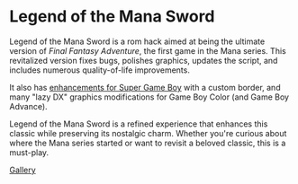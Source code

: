 # Legend of the Mana Sword

Legend of the Mana Sword is a rom hack aimed at being the ultimate version of *Final Fantasy Adventure*, the first game in the Mana series. This revitalized version fixes bugs, polishes graphics, updates the script, and includes numerous quality-of-life improvements.

It also has [enhancements for Super Game Boy](sgb.md) with a custom border, and many "lazy DX" graphics modifications for Game Boy Color (and Game Boy Advance).

Legend of the Mana Sword is a refined experience that enhances this classic while preserving its nostalgic charm. Whether you're curious about where the Mana series started or want to revisit a beloved classic, this is a must-play.

[Gallery](gallery.md)
